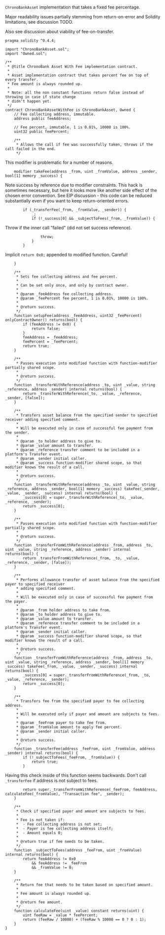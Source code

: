 `ChronoBankAsset` implementation that takes a fixed fee percentage.

Major readability issues partially stemming from return-on-error and Solidity limitations, see discussion TODO.

Also see discussion about viability of fee-on-transfer.

    pragma solidity ^0.4.4;
    
    import "ChronoBankAsset.sol";
    import "Owned.sol";
    
    /**
     * @title ChronoBank Asset With Fee implementation contract.
     *
     * Asset implementation contract that takes percent fee on top of every transfer.
     * Fee amount is always rounded up.
     *
     * Note: all the non constant functions return false instead of throwing in case if state change
     * didn't happen yet.
     */
    contract ChronoBankAssetWithFee is ChronoBankAsset, Owned {
        // Fee collecting address, immutable.
        address public feeAddress;
    
        // Fee percent, immutable. 1 is 0.01%, 10000 is 100%.
        uint32 public feePercent;
    
        /**
         * Allows the call if fee was successfully taken, throws if the call failed in the end.
         */

This modifier is problematic for a number of reasons.

        modifier takeFee(address _from, uint _fromValue, address _sender, bool[1] memory _success) {

Note success by reference due to modifier constraints. This hack is sometimes necessary, but here it
looks more like another side effect of the chosen error convention. See EIP discussion - this code can be reduced
substantially even if you want to keep return-oriented errors.

            if (_transferFee(_from, _fromValue, _sender)) {
                _;
                if (!_success[0] && _subjectToFees(_from, _fromValue)) {

Throw if the inner call "failed" (did not set success reference).

                    throw;
                }
            }

Implicit `return 0x0;` appended to modified function. Careful!

        }
    
        /**
         * Sets fee collecting address and fee percent.
         *
         * Can be set only once, and only by contract owner.
         *
         * @param _feeAddress fee collecting address.
         * @param _feePercent fee percent, 1 is 0.01%, 10000 is 100%.
         *
         * @return success.
         */
        function setupFee(address _feeAddress, uint32 _feePercent) onlyContractOwner() returns(bool) {
            if (feeAddress != 0x0) {
                return false;
            }
            feeAddress = _feeAddress;
            feePercent = _feePercent;
            return true;
        }
    
        /**
         * Passes execution into modified function with function-modifier partially shared scope.
         *
         * @return success.
         */
        function _transferWithReference(address _to, uint _value, string _reference, address _sender) internal returns(bool) {
            return _transferWithReference(_to, _value, _reference, _sender, [false]);
        }
    
        /**
         * Transfers asset balance from the specified sender to specified receiver adding specified comment.
         *
         * Will be executed only in case of successful fee payment from the sender.
         *
         * @param _to holder address to give to.
         * @param _value amount to transfer.
         * @param _reference transfer comment to be included in a platform's Transfer event.
         * @param _sender initial caller.
         * @param _success function-modifier shared scope, so that modifier knows the result of a call.
         *
         * @return success.
         */
        function _transferWithReference(address _to, uint _value, string _reference, address _sender, bool[1] memory _success) takeFee(_sender, _value, _sender, _success) internal returns(bool) {
            _success[0] = super._transferWithReference(_to, _value, _reference, _sender);
            return _success[0];
        }
    
        /**
         * Passes execution into modified function with function-modifier partially shared scope.
         *
         * @return success.
         */
        function _transferFromWithReference(address _from, address _to, uint _value, string _reference, address _sender) internal returns(bool) {
            return _transferFromWithReference(_from, _to, _value, _reference, _sender, [false]);
        }
    
        /**
         * Performs allowance transfer of asset balance from the specified payer to specified receiver
         * adding specified comment.
         *
         * Will be executed only in case of successful fee payment from the payer.
         *
         * @param _from holder address to take from.
         * @param _to holder address to give to.
         * @param _value amount to transfer.
         * @param _reference transfer comment to be included in a platform's Transfer event.
         * @param _sender initial caller.
         * @param _success function-modifier shared scope, so that modifier knows the result of a call.
         *
         * @return success.
         */
        function _transferFromWithReference(address _from, address _to, uint _value, string _reference, address _sender, bool[1] memory _success) takeFee(_from, _value, _sender, _success) internal returns(bool) {
            _success[0] = super._transferFromWithReference(_from, _to, _value, _reference, _sender);
            return _success[0];
        }
    
        /**
         * Transfers fee from the specified payer to fee collecting address.
         *
         * Will be executed only if payer and amount are subjects to fees.
         *
         * @param _feeFrom payer to take fee from.
         * @param _fromValue amount to apply fee percent.
         * @param _sender initial caller.
         *
         * @return success.
         */
        function _transferFee(address _feeFrom, uint _fromValue, address _sender) internal returns(bool) {
            if (!_subjectToFees(_feeFrom, _fromValue)) {
                return true;
            }

Having this check inside of this function seems backwards. Don't call `_transferFee` if address is not subject to fees.

            return super._transferFromWithReference(_feeFrom, feeAddress, calculateFee(_fromValue), "Transaction fee", _sender);
        }
    
        /**
         * Check if specified payer and amount are subjects to fees.
         *
         * Fee is not taken if:
         *  - Fee collecting address is not set;
         *  - Payer is fee collecting address itself;
         *  - Amount equals 0;
         *
         * @return true if fee needs to be taken.
         */
        function _subjectToFees(address _feeFrom, uint _fromValue) internal returns(bool) {
            return feeAddress != 0x0
                && feeAddress != _feeFrom
                && _fromValue != 0;
        }

        /**
         * Return fee that needs to be taken based on specified amount.
         *
         * Fee amount is always rounded up.
         *
         * @return fee amount.
         */
        function calculateFee(uint _value) constant returns(uint) {
            uint feeRaw = _value * feePercent;
            return (feeRaw / 10000) + (feeRaw % 10000 == 0 ? 0 : 1);
        }
    }

